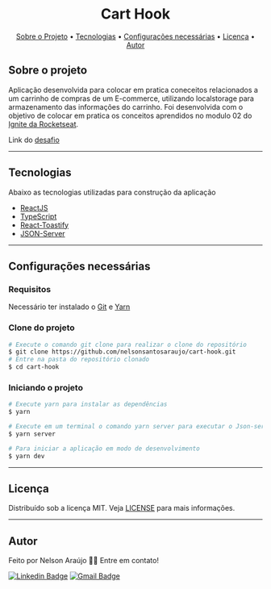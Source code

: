 <h1 align="center">
    Cart Hook
</h1>

<p align="center">
 <a href="#sobre-o-projeto">Sobre o Projeto</a> •
 <a href="#tecnologias">Tecnologias</a> •
 <a href="#configurações-necessárias">Configurações necessárias</a> •
 <a href="#licença">Licença</a> •
 <a href="#autor">Autor</a>
</p>

## Sobre o projeto

Aplicação desenvolvida para colocar em pratica coneceitos relacionados a um carrinho de compras de um E-commerce, utilizando localstorage para armazenamento das informações do carrinho.
Foi desenvolvida com o objetivo de colocar em pratica os conceitos aprendidos no modulo 02 do [Ignite da Rocketseat](https://rocketseat.com.br/).

Link do [desafio](https://www.notion.so/Desafio-01-Criando-um-hook-de-carrinho-de-compras-5769216778794019a83f544e79167b12)

---

## Tecnologias

Abaixo as tecnologias utilizadas para construção da aplicação

- [ReactJS](https://reactjs.org/)
- [TypeScript](https://www.typescriptlang.org/)
- [React-Toastify](https://github.com/fkhadra/react-toastify)
- [JSON-Server](https://github.com/typicode/json-server)

---

## Configurações necessárias

### **Requisitos**

Necessário ter instalado o [Git](https://git-scm.com/) e [Yarn](https://classic.yarnpkg.com)


### **Clone do projeto**

```bash
# Execute o comando git clone para realizar o clone do repositório
$ git clone https://github.com/nelsonsantosaraujo/cart-hook.git
# Entre na pasta do repositório clonado
$ cd cart-hook
```

### **Iniciando o projeto**

```bash
# Execute yarn para instalar as dependências
$ yarn

# Execute em um terminal o comando yarn server para executar o Json-server
$ yarn server

# Para iniciar a aplicação em modo de desenvolvimento
$ yarn dev

```

---

## Licença

Distribuído sob a licença MIT. Veja [LICENSE](LICENSE) para mais informações.

---

## Autor

Feito por Nelson Araújo 👋🏽 Entre em contato!

[![Linkedin Badge](https://img.shields.io/badge/-Nelson-blue?style=flat-square&logo=Linkedin&logoColor=white&link=https://www.linkedin.com/in/tgmarinho/)](https://www.linkedin.com/in/nelsonsantosaraujo/)
[![Gmail Badge](https://img.shields.io/badge/-nelsonsantosaraujo@hotmail.com-red?style=flat-square&link=mailto:nelsonsantosaraujo@hotmail.com)](mailto:nelsonsantosaraujo@hotmail.com)
